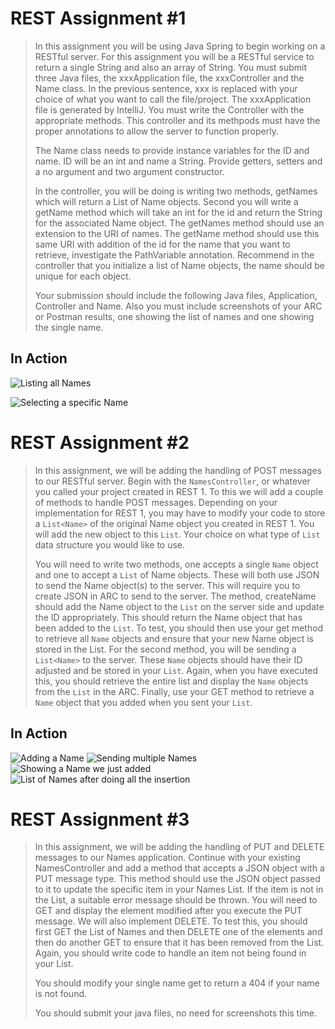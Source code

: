 REST Assignment #1
==================

> In this assignment you will be using Java Spring to begin working on
> a RESTful server.  For this assignment you will be a RESTful service
> to return a single String and also an array of String.  You must
> submit three Java files, the xxxApplication file, the xxxController
> and the Name class.  In the previous sentence, xxx is replaced with
> your choice of what you want to call the file/project.  The
> xxxApplication file is generated by IntelliJ. You must write the
> Controller with the appropriate methods.  This controller and its
> methpods must have the proper annotations to allow the server to
> function properly.
>
> The Name class needs to provide instance variables for the ID and
> name. ID will be an int and name a String.  Provide getters, setters
> and a no argument and two argument constructor.
>
> In the controller, you will be doing is writing two methods,
> getNames which will return a List of Name objects.  Second you will
> write a getName method which will take an int for the id and return
> the String for the associated Name object.  The getNames method
> should use an extension to the URI of names.  The getName method
> should use this same URI with addition of the id for the name that
> you want to retrieve, investigate the PathVariable annotation.
> Recommend in the controller that you initialize a list of Name
> objects, the name should be unique for each object.
>
> Your submission should include the following Java files,
> Application, Controller and Name.  Also you must include screenshots
> of your ARC or Postman results, one showing the list of names and
> one showing the single name.

In Action
---------

![Listing all Names](./.img/list_names.png)

![Selecting a specific Name](./.img/name_by_id.png)

REST Assignment #2
==================

> In this assignment, we will be adding the handling of POST messages
> to our RESTful server.  Begin with the `NamesController`, or
> whatever you called your project created in REST 1. To this we will
> add a couple of methods to handle POST messages. Depending on your
> implementation for REST 1, you may have to modify your code to store
> a `List<Name>` of the original Name object you created in
> REST 1. You will add the new object to this `List`. Your choice on
> what type of `List` data structure you would like to use.
>
> You will need to write two methods, one accepts a single `Name`
> object and one to accept a `List` of Name objects. These will both
> use JSON to send the Name object(s) to the server. This will require
> you to create JSON in ARC to send to the server. The method,
> createName should add the Name object to the `List` on the server
> side and update the ID appropriately. This should return the Name
> object that has been added to the `List`. To test, you should then
> use your get method to retrieve all `Name` objects and ensure that
> your new Name object is stored in the List.  For the second method,
> you will be sending a `List<Name>` to the server. These `Name`
> objects should have their ID adjusted and be stored in your
> `List`. Again, when you have executed this, you should retrieve the
> entire list and display the `Name` objects from the `List` in the
> ARC.  Finally, use your GET method to retrieve a `Name` object that
> you added when you sent your `List`.

In Action
---------

![Adding a Name](./.img/add_name.png)
![Sending multiple Names](./.img/send_names.png)
![Showing a Name we just added](./.img/show_added_name.png)
![List of Names after doing all the insertion](./.img/all_new_names.png)

REST Assignment #3
==================

> In this assignment, we will be adding the handling of PUT
> and DELETE messages to our Names application. Continue
> with your existing NamesController and add a method that
> accepts a JSON object with a PUT message type. This method
> should use the JSON object passed to it to update the
> specific item in your Names List. If the item is not in
> the List, a suitable error message should be thrown. You
> will need to GET and display the element modified after
> you execute the PUT message. We will also implement
> DELETE. To test this, you should first GET the List of
> Names and then DELETE one of the elements and then do
> another GET to ensure that it has been removed from the
> List. Again, you should write code to handle an item not
> being found in your List.
> 
> You should modify your single name get to return a 404 if
> your name is not found.
> 
> You should submit your java files, no need for screenshots
> this time.
